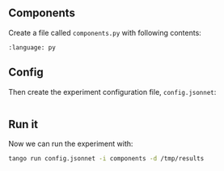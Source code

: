 ```{include} ../../../examples/train_gpt2/README.md
```

## Components

Create a file called `components.py` with following contents:

```{literalinclude} ../../../examples/train_gpt2/components.py
:language: py
```

## Config

Then create the experiment configuration file, `config.jsonnet`:

```{literalinclude} ../../../examples/train_gpt2/config.jsonnet
```

## Run it

Now we can run the experiment with:

```bash
tango run config.jsonnet -i components -d /tmp/results
```
